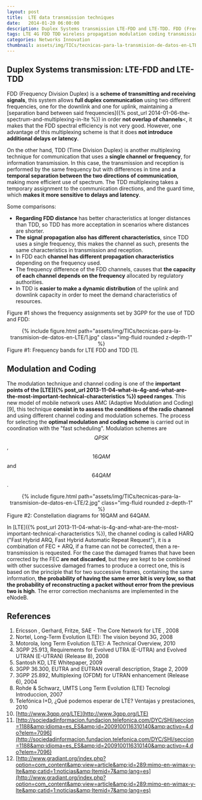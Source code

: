 ```yaml
---
layout: post
title:  LTE data transmission techniques
date:   2014-01-20 06:00:00
description: Duplex Systems transmission LTE-FDD and LTE-TDD. FDD (Frequency Division Duplex) is a scheme of transmitting and receiving signals, this system allows full duplex communication using two different frequencies. TDD (Time Division Duplex) is another multiplexing technique for communication that uses a single channel or frequency, for information transmission. The modulation technique and channel coding is one of the important points of the LTE speed ranges. This new model of mobile network uses AMC (Adaptive Modulation and Coding)
tags: LTE 4G FDD TDD wireless propagation modulation coding transmission
categories: Networks Innovation
thumbnail: assets/img/TICs/tecnicas-para-la-transmision-de-datos-en-LTE/1.jpg
---
```

## Duplex Systems transmission: LTE-FDD and LTE-TDD

FDD (Frequency Division Duplex) is a **scheme of transmitting and receiving signals**, this system allows **full duplex communication** using two different frequencies, one for the downlink and one for uplink, maintaining a [separation band between said frequencies]({% post_url 2014-01-06-the-spectrum-and-multiplexing-in-lte %}) in order **not overlap of channels**<, it makes that the FDD spectral efficiency is not very good. However, one advantage of this multiplexing scheme is that it does **not introduce additional delays or latency**.

On the other hand, TDD (Time Division Duplex) is another multiplexing technique for communication that uses a **single channel or frequency**, for information transmission. In this case, the transmission and reception is performed by the same frequency but with differences in time and **a temporal separation between the two directions of communication**, making more efficient use of spectrum. The TDD multiplexing takes a temporary assignment to the communication directions, and the guard time, which **makes it more sensitive to delays and latency**.

Some comparisons:

- **Regarding FDD distance** has better characteristics at longer distances than TDD, so TDD has more acceptation in scenarios where distances are shorter.
- **The signal propagation also has different characteristics**, since TDD uses a single frequency, this makes the channel as such, presents the same characteristics in transmission and reception.
- In FDD each **channel has different propagation characteristics** depending on the frequency used.
- The frequency difference of the FDD channels, causes that **the capacity of each channel depends on the frequency** allocated by regulatory authorities.
- In TDD is **easier to make a dynamic distribution** of the uplink and downlink capacity in order to meet the demand characteristics of resources.

Figure #1 shows the frequency assignments set by 3GPP for the use of TDD and FDD:

<div class="row mt-3" style="text-align: center">
    <div class="col-sm mt-3 mt-md-0">
        {% include figure.html path="assets/img/TICs/tecnicas-para-la-transmision-de-datos-en-LTE/1.jpg" class="img-fluid rounded z-depth-1" %}
    </div>
</div>
<div class="caption">
    Figure #1: Frequency bands for LTE FDD and TDD [1].
</div>

## Modulation and Coding

The modulation technique and channel coding is one of the **important points of the [LTE]({% post_url 2013-11-04-what-is-4g-and-what-are-the-most-important-technical-characteristics %}) speed ranges**. This new model of mobile network uses AMC (Adaptive Modulation and Coding) [9], this technique **consist in to assess the conditions of the radio channel** and using different channel coding and modulation schemes. The process for selecting the **optimal modulation and coding scheme** is carried out in coordination with the "fast scheduling". Modulation schemes are $$QPSK$$, $$16QAM$$ and $$64QAM$$.

<div class="row mt-3" style="text-align: center">
    <div class="col-sm mt-3 mt-md-0">
        {% include figure.html path="assets/img/TICs/tecnicas-para-la-transmision-de-datos-en-LTE/2.jpg" class="img-fluid rounded z-depth-1" %}
    </div>
</div>
<div class="caption">
    Figure #2: Constellation diagrams for 16QAM and 64QAM.
</div>

In [LTE]({% post_url 2013-11-04-what-is-4g-and-what-are-the-most-important-technical-characteristics %}), the channel coding is called HARQ ("Fast Hybrid ARQ, Fast Hybrid Automatic Repeat Request"), it is a combination of FEC + ARQ, if a frame can not be corrected, then a re-transmission is requested. For the case the damaged frames that have been corrected by the FEC **are not discarded**, but they are kept to be combined with other successive damaged frames to produce a correct one, this is based on the principle that for two successive frames, containing the same information, **the probability of having the same error bit is very low, so that the probability of reconstructing a packet without error from the previous two is high**. The error correction mechanisms are implemented in the eNodeB.

## References

1. Ericsson , Gerhard, Fritze, SAE - The Core Network for LTE , 2008
2. Nortel, Long-Term Evolution (LTE): The vision beyond 3G, 2008
3. Motorola, long Term Evolution (LTE): A Technical Overview, 2010
4. 3GPP 25.913, Requirements for Evolved UTRA (E-UTRA) and Evolved UTRAN (E-UTRAN) (Release 8), 2008
5. Santosh KD, LTE Whitepaper, 2009
6. 3GPP 36.300, EUTRA and EUTRAN overall description, Stage 2, 2009
7. 3GPP 25.892, Multiplexing (OFDM) for UTRAN enhancement (Release 6), 2004
8. Rohde & Schwarz, UMTS Long Term Evolution (LTE) Tecnologi Introduccion, 2007
9. Telefónica I+D, ¿Qué podemos esperar de LTE? Ventajas y prestaciones, 2010
10. [http://www.3gpp.org/LTE](http://www.3gpp.org/LTE)
11. [http://sociedadinformacion.fundacion.telefonica.com/DYC/SHI/seccion=1188&amp;idioma=es_ES&amp;id=2009100116310140&amp;activo=4.do?elem=7096](http://sociedadinformacion.fundacion.telefonica.com/DYC/SHI/seccion=1188&amp;idioma=es_ES&amp;id=2009100116310140&amp;activo=4.do?elem=7096)
12. [http://www.gradiant.org/index.php?option=com_content&amp;view=article&amp;id=289:mimo-en-wimax-y-lte&amp;catid=1:noticias&amp;Itemid=7&amp;lang=es](http://www.gradiant.org/index.php?option=com_content&amp;view=article&amp;id=289:mimo-en-wimax-y-lte&amp;catid=1:noticias&amp;Itemid=7&amp;lang=es)
